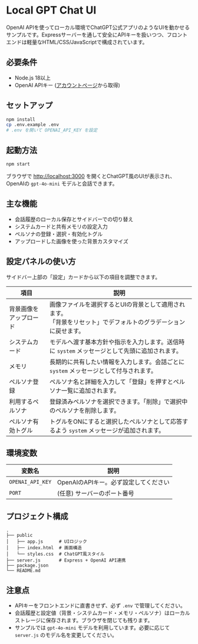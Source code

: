 # Local GPT Chat UI

OpenAI APIを使ってローカル環境でChatGPT公式アプリのようなUIを動かせるサンプルです。Expressサーバーを通して安全にAPIキーを扱いつつ、フロントエンドは軽量なHTML/CSS/JavaScriptで構成されています。

## 必要条件

- Node.js 18以上
- OpenAI APIキー ([アカウントページ](https://platform.openai.com/)から取得)

## セットアップ

```bash
npm install
cp .env.example .env
# .env を開いて OPENAI_API_KEY を設定
```

## 起動方法

```bash
npm start
```

ブラウザで <http://localhost:3000> を開くとChatGPT風のUIが表示され、OpenAIの `gpt-4o-mini` モデルと会話できます。

## 主な機能

- 会話履歴のローカル保存とサイドバーでの切り替え
- システムカードと共有メモリの設定入力
- ペルソナの登録・選択・有効化トグル
- アップロードした画像を使った背景カスタマイズ

## 設定パネルの使い方

サイドバー上部の「設定」カードから以下の項目を調整できます。

| 項目 | 説明 |
| ---- | ---- |
| 背景画像をアップロード | 画像ファイルを選択するとUIの背景として適用されます。<br/>「背景をリセット」でデフォルトのグラデーションに戻せます。 |
| システムカード | モデルへ渡す基本方針や指示を入力します。送信時に `system` メッセージとして先頭に追加されます。 |
| メモリ | 長期的に共有したい情報を入力します。会話ごとに `system` メッセージとして付与されます。 |
| ペルソナ登録 | ペルソナ名と詳細を入力して「登録」を押すとペルソナ一覧に追加されます。 |
| 利用するペルソナ | 登録済みペルソナを選択できます。「削除」で選択中のペルソナを削除します。 |
| ペルソナ有効トグル | トグルをONにすると選択したペルソナとして応答するよう `system` メッセージが追加されます。 |

## 環境変数

| 変数名           | 説明                                |
| ---------------- | ----------------------------------- |
| `OPENAI_API_KEY` | OpenAIのAPIキー。必ず設定してください |
| `PORT`           | (任意) サーバーのポート番号         |

## プロジェクト構成

```
.
├── public
│   ├── app.js      # UIロジック
│   ├── index.html  # 画面構造
│   └── styles.css  # ChatGPT風スタイル
├── server.js       # Express + OpenAI API連携
├── package.json
└── README.md
```

## 注意点

- APIキーをフロントエンドに直書きせず、必ず `.env` で管理してください。
- 会話履歴と設定値（背景・システムカード・メモリ・ペルソナ）はローカルストレージに保存されます。ブラウザを閉じても残ります。
- サンプルでは `gpt-4o-mini` モデルを利用しています。必要に応じて `server.js` のモデル名を変更してください。
